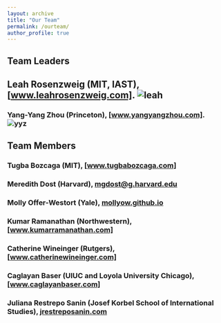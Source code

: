 ```yaml
---
layout: archive
title: "Our Team"
permalink: /ourteam/
author_profile: true
---
```


## Team Leaders

## Leah Rosenzweig (MIT, IAST), [www.leahrosenzweig.com]. ![leah](https://raw.githubusercontent.com/APSAGradHack/APSAGradHack.github.io/tree/master/images/leahrosenzweig.jpeg) ##

### Yang-Yang Zhou (Princeton), [www.yangyangzhou.com]. ![yyz](https://raw.githubusercontent.com/APSAGradHack/APSAGradHack.github.io/tree/master/images/yyzprofessional.jpeg)

## Team Members
### Tugba Bozcaga (MIT), [www.tugbabozcaga.com]
### Meredith Dost (Harvard), [mgdost@g.harvard.edu]
### Molly Offer-Westort (Yale), [mollyow.github.io]
### Kumar Ramanathan (Northwestern), [www.kumarramanathan.com]
### Catherine Wineinger (Rutgers), [www.catherinewineinger.com]
### Caglayan Baser (UIUC and Loyola University Chicago), [www.caglayanbaser.com]
### Juliana Restrepo Sanin (Josef Korbel School of International Studies), [jrestreposanin.com]

[www.leahrosenzweig.com]: www.leahrosenzweig.com
[www.yangyangzhou.com]: www.yangyangzhou.com
[www.tugbabozcaga.com]: www.tugbabozcaga.com
[mgdost@g.harvard.edu]: mgdost@g.harvard.edu
[mollyow.github.io]: mollyow.github.io
[www.kumarramanathan.com]: www.kumarramanathan.com
[www.catherinewineinger.com]: www.catherinewineinger.com
[www.caglayanbaser.com]: www.caglayanbaser.com
[jrestreposanin.com]: [jrestreposanin.com]
